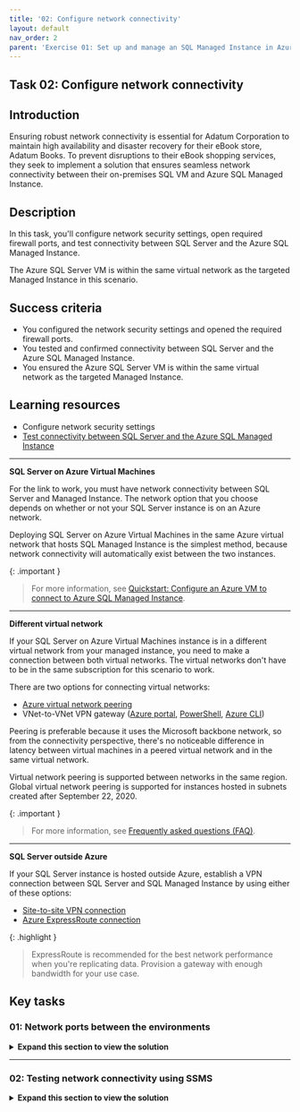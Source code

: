 ```yaml
---
title: '02: Configure network connectivity'
layout: default
nav_order: 2
parent: 'Exercise 01: Set up and manage an SQL Managed Instance in Azure'
---
```


## Task 02: Configure network connectivity

## Introduction

Ensuring robust network connectivity is essential for Adatum Corporation to maintain high availability and disaster recovery for their eBook store, Adatum Books. To prevent disruptions to their eBook shopping services, they seek to implement a solution that ensures seamless network connectivity between their on-premises SQL VM and Azure SQL Managed Instance.

## Description

In this task, you'll configure network security settings, open required firewall ports, and test connectivity between SQL Server and the Azure SQL Managed Instance.

The Azure SQL Server VM is within the same virtual network as the targeted Managed Instance in this scenario.

## Success criteria

-   You configured the network security settings and opened the required firewall ports.
-   You tested and confirmed connectivity between SQL Server and the Azure SQL Managed Instance.
-   You ensured the Azure SQL Server VM is within the same virtual network as the targeted Managed Instance.

## Learning resources

-   Configure network security settings
-   [Test connectivity between SQL Server and the Azure SQL Managed Instance](https://learn.microsoft.com/en-us/troubleshoot/sql/database-engine/connect/test-oledb-connectivity-use-udl-file)

***

**SQL Server on Azure Virtual Machines**

For the link to work, you must have network connectivity between SQL Server and Managed Instance. The network option that you choose depends on whether or not your SQL Server instance is on an Azure network.

Deploying SQL Server on Azure Virtual Machines in the same Azure virtual network that hosts SQL Managed Instance is the simplest method, because network connectivity will automatically exist between the two instances.

{: .important } 
> For more information, see [Quickstart: Configure an Azure VM to connect to Azure SQL Managed Instance](https://learn.microsoft.com/en-us/azure/azure-sql/managed-instance/connect-vm-instance-configure?view=azuresql).

***

**Different virtual network**

If your SQL Server on Azure Virtual Machines instance is in a different virtual network from your managed instance, you need to make a connection between both virtual networks. The virtual networks don't have to be in the same subscription for this scenario to work.

There are two options for connecting virtual networks:

-   [Azure virtual network peering](https://learn.microsoft.com/en-us/azure/virtual-network/virtual-network-peering-overview)
-   VNet-to-VNet VPN gateway ([Azure portal](https://learn.microsoft.com/en-us/azure/vpn-gateway/vpn-gateway-howto-vnet-vnet-resource-manager-portal), [PowerShell](https://learn.microsoft.com/en-us/azure/vpn-gateway/vpn-gateway-vnet-vnet-rm-ps), [Azure CLI](https://learn.microsoft.com/en-us/azure/vpn-gateway/vpn-gateway-howto-vnet-vnet-cli))

Peering is preferable because it uses the Microsoft backbone network, so from the connectivity perspective, there's no noticeable difference in latency between virtual machines in a peered virtual network and in the same virtual network.

Virtual network peering is supported between networks in the same region. Global virtual network peering is supported for instances hosted in subnets created after September 22, 2020.

{: .important }
> For more information, see [Frequently asked questions (FAQ)](https://learn.microsoft.com/en-us/azure/azure-sql/managed-instance/frequently-asked-questions-faq?view=azuresql#does-sql-managed-instance-support-global-vnet-peering).

***

**SQL Server outside Azure**

If your SQL Server instance is hosted outside Azure, establish a VPN connection between SQL Server and SQL Managed Instance by using either of these options:

-   [Site-to-site VPN connection](https://learn.microsoft.com/en-us/microsoft-365/enterprise/connect-an-on-premises-network-to-a-microsoft-azure-virtual-network?view=o365-worldwide)
-   [Azure ExpressRoute connection](https://learn.microsoft.com/en-us/azure/expressroute/expressroute-introduction)

{: .highlight }
> ExpressRoute is recommended for the best network performance when you're replicating data. Provision a gateway with enough bandwidth for your use case.

## Key tasks

### 01: Network ports between the environments

<details markdown="block"> 
  <summary><strong>Expand this section to view the solution</strong></summary> 

Regardless of the connectivity mechanism, there are requirements that must be met for the network traffic to flow between the environments. 

In this task, you'll open ports in Windows Firewall on the SQL VM, then configure ports on the Network Security Group (NSG) attached to the Managed Instance.

---

#### Open ports on the Windows Firewall

1. On the Azure SQL VM, **SQLVM1**, select the Windows start menu, then enter and select **Windows Powershell**.

1. Enter the following to open the inbound and outbound ports needed, by creating new firewall rules:

    ```
    # Inbound rule: Allow TCP port 5022 (any source IP)
    New-NetFirewallRule -DisplayName "Allow TCP port 5022 inbound" -Direction Inbound -Profile Any -Action Allow -LocalPort 5022 -Protocol TCP

    # Outbound rule: Allow TCP port 5022 (any destination IP)
    New-NetFirewallRule -DisplayName "Allow TCP port 5022 outbound" -Direction Outbound -Profile Any -Action Allow -LocalPort 5022 -Protocol TCP

    # Outbound rule: Allow TCP port range 11000-11999 (any destination IP)
    New-NetFirewallRule -DisplayName "Allow TCP ports 11000-11999 outbound" -Direction Outbound -Profile Any -Action Allow -LocalPort 11000-11999 -Protocol TCP
    ```

    ![9e03lkfr.jpg](../../media/9e03lkfr.jpg)

1. Select the minimize button on the VM's top control bar.

    ![3nc97y5r.jpg](../../media/3nc97y5r.jpg)

---

#### Open ports on the Managed Instance NSG

You'll now set up the inbound and outbound security rules for the network security group attached to the Managed Instance.

1. On the tab for **SQLVM1** in Azure, select the **ResourceGroup1** breadcrumb link in the upper left.

    ![taoe8sif.jpg](../../media/taoe8sif.jpg)

1. Select the Managed Instance network security group, **the NSG name attached to your MI (e.g., SQLMI-myName-NSG)**.

    ![4w4bnkpw.jpg](../../media/4w4bnkpw.jpg)

1. On the left service menu, select **Settings**, then select **Inbound security rules**.

    ![yibazswq.jpg](../../media/yibazswq.jpg)

1. Select **Add** at the top.

    ![66q0y9zm.jpg](../../media/66q0y9zm.jpg)

1. Use the following information on the **Add inbound security rule** pane:

    | Item | Value |
    |:--------|:--------|
    | Destination port ranges   | **5022,11000-11999**   |
    | Protocol   | **TCP**   |
    | Priority  | **200**   |
    | Name | **AllowSqlLinkInbound**  |

1. Select **Add** at the bottom of the pane.

    ![djfuivef.jpg](../../media/djfuivef.jpg)

1. Select **Outbound security rules** on the left service menu.

1. Select **Add** at the top.

1. Use the following information on the **Add outbound security rule** pane:

    | Item | Value |
    |:--------|:--------|
    | Destination port ranges   | **5022,11000-11999**   |
	| Protocol   | **TCP**   |
    | Priority  | **200**   |
    | Name | **AllowSqlLinkOutbound**  |

1. Select **Add** at the bottom of the pane.

    ![td7upgpk.jpg](../../media/td7upgpk.jpg)



{: .important } 
> #### Knowledge 
>- Ports need to be open in every firewall in the networking environment, including the host server, as well as any corporate firewalls or gateways on the network. In corporate environments, you might need to show your network administrator the information to help open additional ports in the networking layer.
>- While you can choose to customize the endpoint on the SQL Server side, the port numbers for a SQL Managed Instance cannot be changed or customized.
>- IP address ranges of subnets hosting Managed Instances and SQL Servers must not overlap.

</details>

---

### 02: Testing network connectivity using SSMS

<details markdown="block"> 
  <summary><strong>Expand this section to view the solution</strong></summary> 

Bidirectional network connectivity between SQL Server and SQL Managed Instance is necessary for the link to work. After you open ports on the SQL Server side and configure an NSG rule on the SQL Managed Instance side, you can test connectivity by using SQL Server Management Studio (SSMS). 

{: .important }
> When you use **Network Checker** in SSMS, this automatically creates a temporary SQL Agent job on both SQL Server and the Managed Instance to check the connection. This job is then deleted after the test is finished. 
>
> You can alternatively use Transact-SQL, but you'd need to manually delete the SQL Agent job upon completion.

---

#### Retrieve the host name of the Managed Instance from Azure

1. Switch to your other tab to check on the deployment of the Managed Instance.

    ![72uhpvkx.jpg](../../media/72uhpvkx.jpg)

1. If completed, select **Go to resource group**.

    ![o1lgvkqr.jpg](../../media/o1lgvkqr.jpg)

1. Select the **the name of your SQL Managed Instance** SQL managed instance.

    ![sxiskt4t.jpg](../../media/sxiskt4t.jpg)

1. Under the **Essentials** section, copy the value for **Host** and paste it in a Notepad for future use throughout this lab.

    ![eg5ce04u.jpg](../../media/eg5ce04u.jpg)

1. On the Windows task bar, reopen **SQLVM1** to return to the Azure VM.

1. If needed, sign back in using **your Azure password (used for SQL/MI authentication)**.

---

#### Test the connection

1. In SQL Server Management Studio's **Object Explorer** pane on the left, expand **Databases**.

1. Right-click the **Adatum** database, select **Azure SQL Managed Instance link**, then select **Test Connection...**

    ![rezougbt.jpg](../../media/rezougbt.jpg)

1. On the Introduction page, select **Next**.

1. All **Prerequisites** should be met. Select **Next**.

1. Select **Login**, under **Login to SQL Managed Instance**.

1. Enter the following in the **Connect to Server** window:

    | Item | Value |
    |:--------|:--------|
    | Server name   | **the NSG name attached to your MI (e.g., SQLMI-myName-NSG)**   |
    | Authentication   | **SQL Server Authentication**   |
    | Login  | **MILab**   |
    | Password  | **your Azure password (used for SQL/MI authentication)**   |

1. Select the checkboxes for **Remember password** and **Trust server certificate**, then select **Connect**.

    ![wycb8u01.jpg](../../media/wycb8u01.jpg)

    {: .warning }
    > If you have issues connecting, the **Server name** value in the instructions is taken from the text box entry for the **Host** value retrieved from Azure. Correct the value in the text box in the earlier step, as it will continue to be referenced in the instructions.

1. Select **Next**.

    ![c0dz4v6y.jpg](../../media/c0dz4v6y.jpg)

1. Enter **SQLMIEndpoint** for the **Endpoint name**, then select **Next**.

    ![juzb99y0.jpg](../../media/juzb99y0.jpg)

1. On the **Summary** page, select **Finish** to run the test.

1. All tests should show **Success**. Select **Close**.

    ![ha3y8ife.jpg](../../media/ha3y8ife.jpg)

---

**Congratulations!** You've successfully completed this task.

</details>
